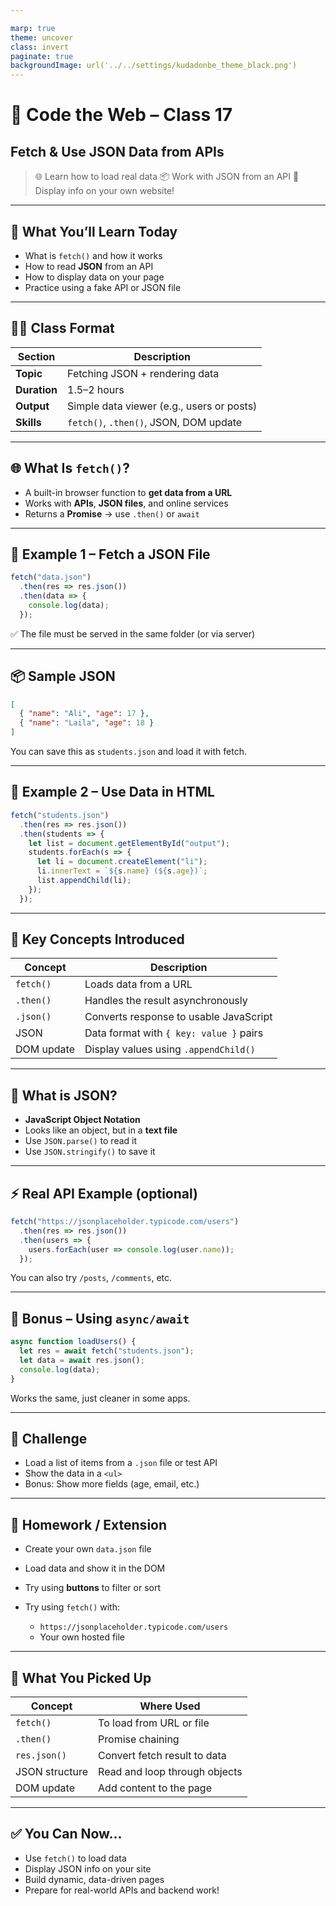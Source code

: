 ```yaml
---

marp: true
theme: uncover
class: invert
paginate: true
backgroundImage: url('../../settings/kudadonbe_theme_black.png')
---
```


# 🏫 Code the Web – Class 17

## Fetch & Use JSON Data from APIs

> 🌐 Learn how to load real data
> 📦 Work with JSON from an API
> 🧠 Display info on your own website!

---

## 🎯 What You’ll Learn Today

* What is `fetch()` and how it works
* How to read **JSON** from an API
* How to display data on your page
* Practice using a fake API or JSON file

---

## 🧑‍🏫 Class Format

| Section      | Description                               |
| ------------ | ----------------------------------------- |
| **Topic**    | Fetching JSON + rendering data            |
| **Duration** | 1.5–2 hours                               |
| **Output**   | Simple data viewer (e.g., users or posts) |
| **Skills**   | `fetch()`, `.then()`, JSON, DOM update    |

---

## 🌐 What Is `fetch()`?

* A built-in browser function to **get data from a URL**
* Works with **APIs**, **JSON files**, and online services
* Returns a **Promise** → use `.then()` or `await`

---

## 🧪 Example 1 – Fetch a JSON File

```js
fetch("data.json")
  .then(res => res.json())
  .then(data => {
    console.log(data);
  });
```

✅ The file must be served in the same folder (or via server)

---

## 📦 Sample JSON

```json
[
  { "name": "Ali", "age": 17 },
  { "name": "Laila", "age": 18 }
]
```

You can save this as `students.json` and load it with fetch.

---

## 🧪 Example 2 – Use Data in HTML

```js
fetch("students.json")
  .then(res => res.json())
  .then(students => {
    let list = document.getElementById("output");
    students.forEach(s => {
      let li = document.createElement("li");
      li.innerText = `${s.name} (${s.age})`;
      list.appendChild(li);
    });
  });
```

---

## 📖 Key Concepts Introduced

| Concept    | Description                             |
| ---------- | --------------------------------------- |
| `fetch()`  | Loads data from a URL                   |
| `.then()`  | Handles the result asynchronously       |
| `.json()`  | Converts response to usable JavaScript  |
| JSON       | Data format with `{ key: value }` pairs |
| DOM update | Display values using `.appendChild()`   |

---

## 🧠 What is JSON?

* **JavaScript Object Notation**
* Looks like an object, but in a **text file**
* Use `JSON.parse()` to read it
* Use `JSON.stringify()` to save it

---

## ⚡ Real API Example (optional)

```js
fetch("https://jsonplaceholder.typicode.com/users")
  .then(res => res.json())
  .then(users => {
    users.forEach(user => console.log(user.name));
  });
```

You can also try `/posts`, `/comments`, etc.

---

## 🔁 Bonus – Using `async/await`

```js
async function loadUsers() {
  let res = await fetch("students.json");
  let data = await res.json();
  console.log(data);
}
```

Works the same, just cleaner in some apps.

---

## 🧪 Challenge

* Load a list of items from a `.json` file or test API
* Show the data in a `<ul>`
* Bonus: Show more fields (age, email, etc.)

---

## 📝 Homework / Extension

* Create your own `data.json` file
* Load data and show it in the DOM
* Try using **buttons** to filter or sort
* Try using `fetch()` with:

  * `https://jsonplaceholder.typicode.com/users`
  * Your own hosted file

---

## 🧠 What You Picked Up

| Concept        | Where Used                    |
| -------------- | ----------------------------- |
| `fetch()`      | To load from URL or file      |
| `.then()`      | Promise chaining              |
| `res.json()`   | Convert fetch result to data  |
| JSON structure | Read and loop through objects |
| DOM update     | Add content to the page       |

---

## ✅ You Can Now\...

* Use `fetch()` to load data
* Display JSON info on your site
* Build dynamic, data-driven pages
* Prepare for real-world APIs and backend work!